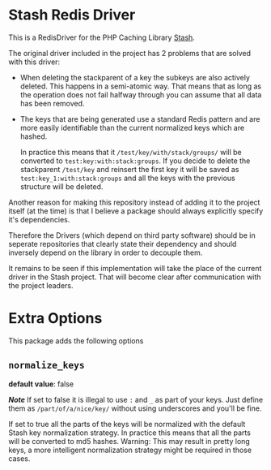 # Stash Redis Driver

This is a RedisDriver for the PHP Caching Library [Stash](https://github.com/tedious/stash).

The original driver included in the project has 2 problems that are solved with this driver:

* When deleting the stackparent of a key the subkeys are also actively deleted. This happens in a semi-atomic way. That means that as long as the operation does not fail halfway through you can assume that all data has been removed.

* The keys that are being generated use a standard Redis pattern and are more easily identifiable than the current normalized keys which are hashed.

  In practice this means that it ```/test/key/with/stack/groups/``` will be converted to ```test:key:with:stack:groups```. If you decide to delete the stackparent ```/test/key``` and reinsert the first key it will be saved as ```test:key_1:with:stack:groups``` and all the keys with the previous structure will be deleted.
  
Another reason for making this repository instead of adding it to the project itself (at the time) is that I believe a package should always explicitly specify it's dependencies.

Therefore the Drivers (which depend on third party software) should be in seperate repositories that clearly state their dependency and should inversely depend on the library in order to decouple them.

It remains to be seen if this implementation will take the place of the current driver in the Stash project. That will become clear after communication with the project leaders.

# Extra Options
This package adds the following options

## ```normalize_keys```
**default value**: false

***Note*** If set to false it is illegal to use ```:``` and ```_``` as part of your keys. Just define them as ```/part/of/a/nice/key/``` without using underscores and you'll be fine. 

If set to true all the parts of the keys will be normalized with the default Stash key normalization strategy. In practice this means that all the parts will be converted to md5 hashes. Warning: This may result in pretty long keys, a more intelligent normalization strategy might be required in those cases.

 
